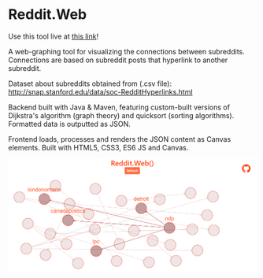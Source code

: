 # Reddit.Web
Use this tool live at [this link](https://basselr.github.io/Reddit.Web/)!  

A web-graphing tool for visualizing the connections between subreddits. Connections are based on subreddit posts that hyperlink to another subreddit.  

Dataset about subreddits obtained from (.csv file): http://snap.stanford.edu/data/soc-RedditHyperlinks.html  
  
Backend built with Java & Maven, featuring custom-built versions of Dijkstra's algorithm (graph theory) and quicksort (sorting algorithms). Formatted data is outputted as JSON.  
  
Frontend loads, processes and renders the JSON content as Canvas elements. Built with HTML5, CSS3, ES6 JS and Canvas.  
  
![Preview](/preview.PNG)
